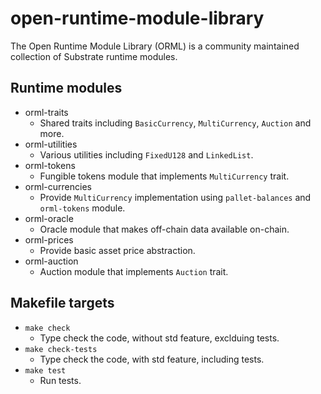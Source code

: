 # open-runtime-module-library
The Open Runtime Module Library (ORML) is a community maintained collection of Substrate runtime modules.

## Runtime modules

- orml-traits
    - Shared traits including `BasicCurrency`, `MultiCurrency`, `Auction` and more.
- orml-utilities
	- Various utilities including `FixedU128` and `LinkedList`.
- orml-tokens
    - Fungible tokens module that implements `MultiCurrency` trait.
- orml-currencies
	- Provide `MultiCurrency` implementation using `pallet-balances` and `orml-tokens` module.
- orml-oracle
    - Oracle module that makes off-chain data available on-chain.
- orml-prices
	- Provide basic asset price abstraction.
- orml-auction
	- Auction module that implements `Auction` trait.

## Makefile targets

- `make check`
	- Type check the code, without std feature, exclduing tests.
- `make check-tests`
	- Type check the code, with std feature, including tests.
- `make test`
	- Run tests.
